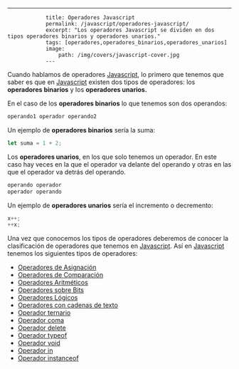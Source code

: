 ---
				title: Operadores Javascript
				permalink: /javascript/operadores-javascript/
				excerpt: "Los operadores Javascript se dividen en dos tipos operadores binarios y operadores unarios."
				tags: [operadores,operadores_binarios,operadores_unarios]
				image:
  					path: /img/covers/javascript-cover.jpg
				---
			
Cuando hablamos de operadores [Javascript](https://www.manualweb.net/javascript/), lo primero que tenemos que saber es que en [Javascript](https://www.manualweb.net/javascript/) existen dos tipos de operadores: los **operadores binarios** y los **operadores unarios.**


En el caso de los **operadores binarios** lo que tenemos son dos operandos:


```javascript
operando1 operador operando2
```


Un ejemplo de **operadores binarios** sería la suma:


```javascript
let suma = 1 + 2;
```


Los **operadores unarios**, en los que solo tenemos un operador. En este caso hay veces en la que el operador va delante del operando y otras en las que el operador va detrás del operando.


```javascript
operando operador
operador operando
```


Un ejemplo de **operadores unarios** sería el incremento o decremento:


```javascript
x++;
++x;
```


Una vez que conocemos los tipos de operadores deberemos de conocer la clasificación de operadores que tenemos en [Javascript](https://www.manualweb.net/javascript/). Así en [Javascript](https://www.manualweb.net/javascript/) tenemos los siguientes tipos de operadores:

- [Operadores de Asignación](https://www.manualweb.net/javascript/operadores-de-asignacion/)
- [Operadores de Comparación](https://www.manualweb.net/javascript/operadores-de-comparacion/)
- [Operadores Aritméticos](https://www.manualweb.net/javascript/operadores-aritmeticos/)
- [Operadores sobre Bits](https://www.manualweb.net/javascript/operadores-aritmeticos/)
- [Operadores Lógicos](https://www.manualweb.net/javascript/operadores-logicos/)
- [Operadores con cadenas de texto](https://www.manualweb.net/javascript/otros-operadores-javascript/#operadores-de-cadenas)
- [Operador ternario](https://www.manualweb.net/javascript/otros-operadores-javascript/#operador-ternario)
- [Operador coma](https://www.manualweb.net/javascript/otros-operadores-javascript/#operador-coma)
- [Operador delete](https://www.manualweb.net/javascript/otros-operadores-javascript/#operador-delete)
- [Operador typeof](https://www.manualweb.net/javascript/otros-operadores-javascript/#operador-typeof)
- [Operador void](https://www.manualweb.net/javascript/otros-operadores-javascript/#operador-void)
- [Operador in](https://www.manualweb.net/javascript/otros-operadores-javascript/#operador-in)
- [Operador instanceof](https://www.manualweb.net/javascript/otros-operadores-javascript/#operador-instanceof)
